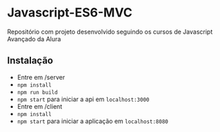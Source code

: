 # Javascript-ES6-MVC

Repositório com projeto desenvolvido seguindo os cursos de Javascript Avançado da Alura

## Instalação

 - Entre em /server
 - `npm install`
 - `npm run build`
 - `npm start` para iniciar a api em `localhost:3000`
 - Entre em /client
 - `npm install`
 - `npm start` para iniciar a aplicação em `localhost:8080`
